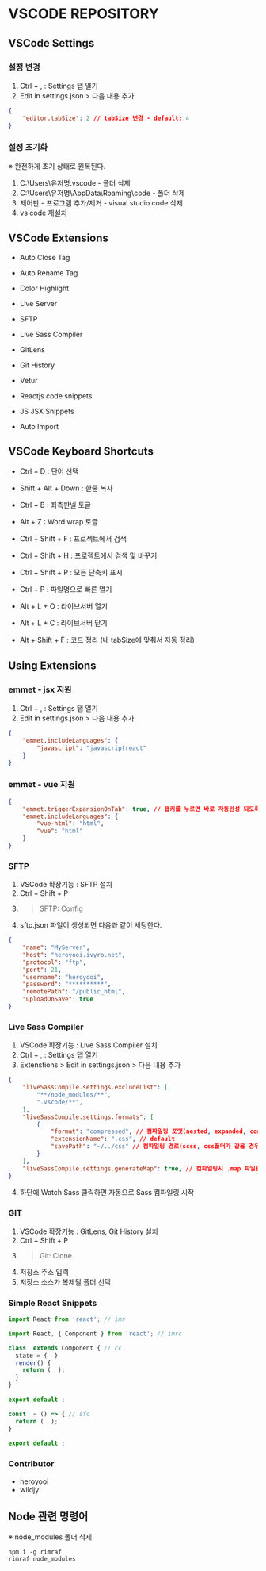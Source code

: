 # VSCODE REPOSITORY

## VSCode Settings

### 설정 변경

1. Ctrl + , : Settings 탭 열기
2. Edit in settings.json > 다음 내용 추가

```json
{
    "editor.tabSize": 2 // tabSize 변경 - default: 4
}
```

### 설정 초기화

※ 완전하게 초기 상태로 원복된다.

1. C:\Users\유저명\.vscode - 폴더 삭제
2. C:\Users\유저명\AppData\Roaming\code - 폴더 삭제
3. 제어판 - 프로그램 추가/제거 - visual studio code 삭제
4. vs code 재설치

## VSCode Extensions

- Auto Close Tag
- Auto Rename Tag
- Color Highlight
- Live Server
- SFTP
- Live Sass Compiler
- GitLens
- Git History
- Vetur

- Reactjs code snippets
- JS JSX Snippets
- Auto Import

## VSCode Keyboard Shortcuts

- Ctrl + D : 단어 선택
- Shift + Alt + Down : 한줄 복사
- Ctrl + B : 좌측판넬 토글
- Alt + Z : Word wrap 토글

- Ctrl + Shift + F : 프로젝트에서 검색
- Ctrl + Shift + H : 프로젝트에서 검색 및 바꾸기
- Ctrl + Shift + P : 모든 단축키 표시
- Ctrl + P : 파일명으로 빠른 열기

- Alt + L + O : 라이브서버 열기
- Alt + L + C : 라이브서버 닫기
- Alt + Shift + F : 코드 정리 (내 tabSize에 맞춰서 자동 정리)

## Using Extensions

### emmet - jsx 지원

1. Ctrl + , : Settings 탭 열기
2. Edit in settings.json > 다음 내용 추가

```json
{
    "emmet.includeLanguages": {
        "javascript": "javascriptreact"
    }
}
```

### emmet - vue 지원

```json
{
    "emmet.triggerExpansionOnTab": true, // 탭키를 누르면 바로 자동완성 되도록 설정
    "emmet.includeLanguages": {
        "vue-html": "html",
        "vue": "html"
    }
}
```

### SFTP

1. VSCode 확장기능 : SFTP 설치
2. Ctrl + Shift + P
3. >SFTP: Config
4. sftp.json 파일이 생성되면 다음과 같이 세팅한다.
```json
{
    "name": "MyServer",
    "host": "heroyooi.ivyro.net",
    "protocol": "ftp",
    "port": 21,
    "username": "heroyooi",
    "password": "**********",
    "remotePath": "/public_html",
    "uploadOnSave": true
}
```

### Live Sass Compiler

1. VSCode 확장기능 : Live Sass Compiler 설치
2. Ctrl + , : Settings 탭 열기
3. Extenstions > Edit in settings.json > 다음 내용 추가
```json
{
    "liveSassCompile.settings.excludeList": [
        "**/node_modules/**",
        ".vscode/**",
    ],
    "liveSassCompile.settings.formats": [
        {
            "format": "compressed", // 컴파일링 포맷(nested, expanded, compact, compressed)
            "extensionName": ".css", // default
            "savePath": "~/../css" // 컴파일링 경로(scss, css폴더가 같을 경우 동일하게 설정 / ~: 현재 폴더)
        }
    ],
    "liveSassCompile.settings.generateMap": true, // 컴파일링시 .map 파일을 생성한다. (크롬 sass 디버깅을 위해 필요)
}
```
4. 하단에 Watch Sass 클릭하면 자동으로 Sass 컴파일링 시작

### GIT

1. VSCode 확장기능 : GitLens, Git History 설치
2. Ctrl + Shift + P
3. >Git: Clone
4. 저장소 주소 입력
5. 저장소 소스가 복제될 폴더 선택

### Simple React Snippets

```JavaScript
import React from 'react'; // imr
```

```JavaScript
import React, { Component } from 'react'; // imrc
```

```JavaScript
class  extends Component { // cc
  state = {  }
  render() { 
    return (  );
  }
}
 
export default ;
```

```JavaScript
const  = () => { // sfc
  return (  );
}
 
export default ;
```

### Contributor

- heroyooi
- wildjy

## Node 관련 명령어

※ node_modules 폴더 삭제

```command
npm i -g rimraf
rimraf node_modules
```